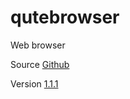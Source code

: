 # qutebrowser

Web browser

Source [Github](https://github.com/qutebrowser/qutebrowser)

Version [1.1.1](https://github.com/qutebrowser/qutebrowser/releases/tag/v1.1.1)

